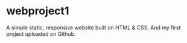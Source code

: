 # webproject1
A simple static, responsive website built on HTML &amp; CSS. And my first project uploaded on Github.
